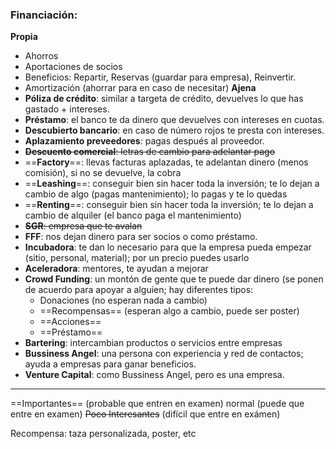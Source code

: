 ### Financiación:
 **Propia**
 - Ahorros
 - Aportaciones de socios
 - Beneficios: Repartir, Reservas (guardar para empresa), Reinvertir.
 - Amortización (ahorrar para en caso de necesitar)
 **Ajena**
- **Póliza de crédito**: similar a targeta de crédito, devuelves lo que has gastado + intereses.
- **Préstamo**: el banco te da dinero que devuelves con intereses en cuotas.
- **Descubierto bancario**: en caso de número rojos te presta con intereses.
- **Aplazamiento preveedores**: pagas después al proveedor.
- ~~**Descuento comercial**: letras de cambio para adelantar pago~~
- ==**Factory**==: llevas facturas aplazadas, te adelantan dinero (menos comisión), si no se devuelve, la cobra
- ==**Leashing**==: conseguir bien sin hacer toda la inversión; te lo dejan a cambio de algo (pagas mantenimiento); lo pagas y te lo quedas
- ==**Renting**==: conseguir bien sin hacer toda la inversión; te lo dejan a cambio de alquiler (el banco paga el mantenimiento)
- ~~**SGR**: empresa que te avalan~~ 
- **FFF**: nos dejan dinero para ser socios o como préstamo.
- **Incubadora**: te dan lo necesario para que la empresa pueda empezar (sitio, personal, material); por un precio puedes usarlo
- **Aceleradora**: mentores, te ayudan a mejorar
- **Crowd Funding**: un montón de gente que te puede dar dinero (se ponen de acuerdo para apoyar a alguien; hay diferentes tipos:
     -  Donaciones (no esperan nada a cambio)
     - ==Recompensas== (esperan algo a cambio, puede ser poster)
     - ==Acciones==
     - ==Préstamo==
- **Bartering**: intercambian productos o servicios entre empresas 
- **Bussiness Angel**: una persona con experiencia y red de contactos; ayuda a empresas para ganar beneficios.
- **Venture Capital**: como Bussiness Angel, pero es una empresa.




---
==Importantes==           (probable que entren en examen)
normal                    (puede que entre en examen)
~~Poco Interesantes~~ (difícil que entre en exámen)



Recompensa: taza personalizada, poster, etc
